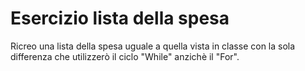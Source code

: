 # Esercizio lista della spesa

Ricreo una lista della spesa uguale a quella vista in classe con la sola differenza che utilizzerò il ciclo "While" anzichè il "For".
